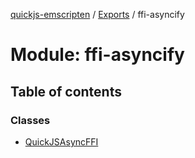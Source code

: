 [quickjs-emscripten](../README.md) / [Exports](../modules.md) / ffi-asyncify

# Module: ffi-asyncify

## Table of contents

### Classes

- [QuickJSAsyncFFI](../classes/ffi_asyncify.QuickJSAsyncFFI.md)
